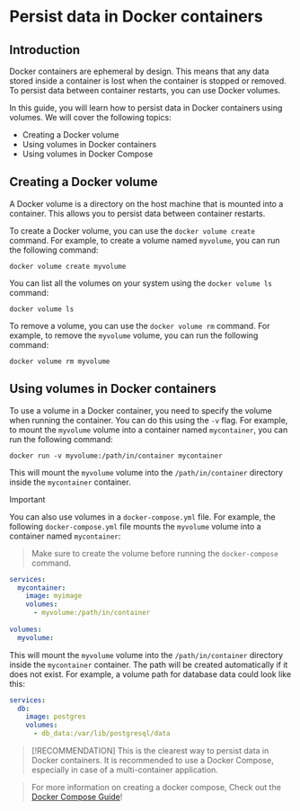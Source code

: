 # Persist data in Docker containers

## Introduction

Docker containers are ephemeral by design. This means that any data stored inside a container is lost when the container is stopped or removed. To persist data between container restarts, you can use Docker volumes.

In this guide, you will learn how to persist data in Docker containers using volumes. We will cover the following topics:

- Creating a Docker volume
- Using volumes in Docker containers
- Using volumes in Docker Compose

## Creating a Docker volume

A Docker volume is a directory on the host machine that is mounted into a container. This allows you to persist data 
between container restarts. 

To create a Docker volume, you can use the `docker volume create` command. For example, to create a volume named `myvolume`, you can run the following command:

```shell
docker volume create myvolume
```

You can list all the volumes on your system using the `docker volume ls` command:

```shell
docker volume ls
```

To remove a volume, you can use the `docker volume rm` command. For example, to remove the `myvolume` volume, you can run the following command:

```shell
docker volume rm myvolume
```

## Using volumes in Docker containers

To use a volume in a Docker container, you need to specify the volume when running the container. You can do this using the `-v` flag. For example, to mount the `myvolume` volume into a container named `mycontainer`, you can run the following command:

```shell
docker run -v myvolume:/path/in/container mycontainer
```

This will mount the `myvolume` volume into the `/path/in/container` directory inside the `mycontainer` container.

> [!IMPORTANT]
You can also use volumes in a `docker-compose.yml` file. For example, the following `docker-compose.yml` file mounts the `myvolume` volume into a container named `mycontainer`:

> Make sure to create the volume before running the `docker-compose` command.
```yml
services:
  mycontainer:
    image: myimage
    volumes:
      - myvolume:/path/in/container
  
volumes:
  myvolume:
```

This will mount the `myvolume` volume into the `/path/in/container` directory inside the `mycontainer` container.
The path will be created automatically if it does not exist. For example, a volume path for database data could look like this:

```yml
services:
  db:
    image: postgres
    volumes:
      - db_data:/var/lib/postgresql/data
```


> [!RECOMMENDATION]
> This is the clearest way to persist data in Docker containers. It is recommended to use a Docker Compose, 
> especially in case of a multi-container application.


> For more information on creating a docker compose, Check out the [Docker Compose Guide](docker-compose-guide.md)!

